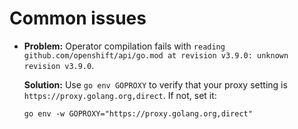 Common issues
=============

* **Problem:** Operator compilation fails with `reading
  github.com/openshift/api/go.mod at revision v3.9.0: unknown revision
  v3.9.0`.

  **Solution:** Use `go env GOPROXY` to verify that your proxy setting
  is `https://proxy.golang.org,direct`. If not, set it:

  ```
  go env -w GOPROXY="https://proxy.golang.org,direct"
  ```
